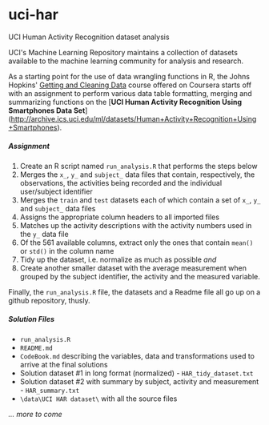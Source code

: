 # uci-har
UCI Human Activity Recognition dataset analysis

UCI's Machine Learning Repository maintains a collection of datasets available to the machine learning community for analysis and research.

As a starting point for the use of data wrangling functions in R, the Johns Hopkins' [Getting and Cleaning Data](https://class.coursera.org/getdata-031) course offered on Coursera starts off with an assignment to perform various data table formatting, merging and summarizing functions on the [**UCI Human Activity Recognition Using Smartphones Data Set**] (http://archive.ics.uci.edu/ml/datasets/Human+Activity+Recognition+Using+Smartphones).

##### Assignment #####

1. Create an R script named `run_analysis.R` that performs the steps below
2. Merges the `x_`, `y_` and `subject_` data files that contain, respectively, the observations, the activities being recorded and the individual user/subject identifier
3. Merges the `train` and `test` datasets each of which contain a set of `x_`, `y_` and `subject_` data files
4. Assigns the appropriate column headers to all imported files
5. Matches up the activity descriptions with the activity numbers used in the `y_` data file
6. Of the 561 available columns, extract only the ones that contain `mean()` or `std()` in the column name
7. Tidy up the dataset, i.e. normalize as much as possible *and*
8. Create another smaller dataset with the average measurement when grouped by the subject identifier, the activity and the measured variable.

Finally, the `run_analysis.R` file, the datasets and a Readme file all go up on a github repository, thusly.

##### Solution Files #####

- `run_analysis.R`
- `README.md`
- `CodeBook.md` describing the variables, data and transformations used to arrive at the final solutions
- Solution dataset #1 in long format (normalized) - `HAR_tidy_dataset.txt`
- Solution dataset #2 with summary by subject, activity and measurement - `HAR_summary.txt`
- `\data\UCI HAR dataset\` with all the source files

*... more to come*
